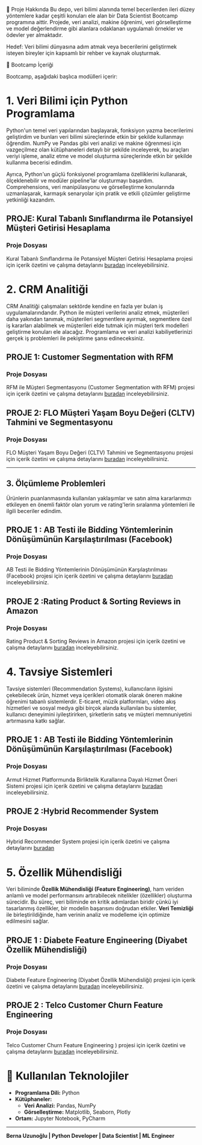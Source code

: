
📌 Proje Hakkında
Bu depo, veri bilimi alanında temel becerilerden ileri düzey yöntemlere kadar çeşitli konuları ele alan bir Data Scientist Bootcamp 
programına aittir. Projede, veri analizi, makine öğrenimi, veri görselleştirme ve model değerlendirme gibi alanlara odaklanan 
uygulamalı örnekler ve ödevler yer almaktadır.

Hedef: Veri bilimi dünyasına adım atmak veya becerilerini geliştirmek isteyen bireyler için kapsamlı bir rehber ve kaynak oluşturmak.

🎯 Bootcamp İçeriği

Bootcamp, aşağıdaki başlıca modülleri içerir:

# 1. Veri Bilimi için Python Programlama

Python'un temel veri yapılarından başlayarak, fonksiyon yazma becerilerimi geliştirdim ve bunları veri bilimi süreçlerinde etkin bir şekilde kullanmayı öğrendim. NumPy ve Pandas gibi veri analizi ve makine öğrenmesi için vazgeçilmez olan kütüphaneleri detaylı bir şekilde inceleyerek, bu araçları veriyi işleme, analiz etme ve model oluşturma süreçlerinde etkin bir şekilde kullanma becerisi edindim.

Ayrıca, Python'un güçlü fonksiyonel programlama özelliklerini kullanarak, ölçeklenebilir ve modüler pipeline'lar oluşturmayı başardım. Comprehensions, veri manipülasyonu ve görselleştirme konularında uzmanlaşarak, karmaşık senaryolar için pratik ve etkili çözümler geliştirme yetkinliği kazandım.

## PROJE: Kural Tabanlı Sınıflandırma ile Potansiyel Müşteri Getirisi Hesaplama

### Proje Dosyası
Kural Tabanlı Sınıflandırma ile Potansiyel Müşteri Getirisi Hesaplama projesi için içerik özetini ve çalışma detaylarını [buradan](https://github.com/BernaUzunoglu/Data_Scientist_and_AI/blob/main/DataScientisForPython/Readme_Turkish.md#proje-kural-tabanl%C4%B1-s%C4%B1n%C4%B1fland%C4%B1rma-ile-potansiyel-m%C3%BC%C5%9Fteri-getirisi-hesaplama) inceleyebilirsiniz.
	
# 2. CRM Analitiği 

CRM Analitiği çalışmaları sektörde kendine en fazla yer bulan iş uygulamalarındandır. Python ile müşteri verilerini analiz etmek, müşterileri daha yakından tanımak, müşterileri segmentlere ayırmak, segmentlere özel iş kararları alabilmek ve müşterileri elde tutmak için müşteri terk modelleri geliştirme konuları ele alacağız. Programlama ve veri analizi kabiliyetlerinizi gerçek iş problemleri ile pekiştirme şansı edineceksiniz.
	
## PROJE 1: Customer Segmentation with RFM

### Proje Dosyası
RFM ile Müşteri Segmentasyonu (Customer Segmentation with RFM) projesi için içerik özetini ve çalışma detaylarını [buradan](https://github.com/BernaUzunoglu/Data_Scientist_and_AI/blob/main/CRMAnalysis/Readme_Turkish.md#project-1-rfm-ile-m%C3%BC%C5%9Fteri-segmentasyonu-customer-segmentation-with-rfm) inceleyebilirsiniz.

## PROJE 2: FLO Müşteri Yaşam Boyu Değeri (CLTV) Tahmini ve Segmentasyonu

### Proje Dosyası
FLO Müşteri Yaşam Boyu Değeri (CLTV) Tahmini ve Segmentasyonu projesi için içerik özetini ve çalışma detaylarını [buradan](https://github.com/BernaUzunoglu/Data_Scientist_and_AI/blob/main/CRMAnalysis/Readme_Turkish.md#project-2-flo-m%C3%BC%C5%9Fteri-ya%C5%9Fam-boyu-de%C4%9Feri-cltv-tahmini-ve-segmentasyonu) inceleyebilirsiniz.

---
		
## 3. Ölçümleme Problemleri

Ürünlerin puanlanmasında kullanılan yaklaşımlar ve satın alma kararlarımızı etkileyen en önemli faktör olan yorum ve rating'lerin sıralanma yöntemleri ile ilgili beceriler edindim.   	
	
## PROJE 1 : AB Testi ile Bidding Yöntemlerinin Dönüşümünün Karşılaştırılması (Facebook)

### Proje Dosyası
AB Testi ile Bidding Yöntemlerinin Dönüşümünün Karşılaştırılması (Facebook) projesi için içerik özetini ve çalışma detaylarını [buradan](https://github.com/BernaUzunoglu/Data_Scientist_and_AI/blob/main/Measurement_Problems/Readme_Turkish.md#proje-1--ab-testi-ile-bidding-y%C3%B6ntemlerinin-d%C3%B6n%C3%BC%C5%9F%C3%BCm%C3%BCn%C3%BCn-kar%C5%9F%C4%B1la%C5%9Ft%C4%B1r%C4%B1lmas%C4%B1-facebook) inceleyebilirsiniz.

## PROJE 2 :Rating Product & Sorting Reviews in Amazon

### Proje Dosyası
Rating Product & Sorting Reviews in Amazon projesi için içerik özetini ve çalışma detaylarını [buradan](https://github.com/BernaUzunoglu/Data_Scientist_and_AI/blob/main/Measurement_Problems/Readme_Turkish.md#proje-2-rating-product--sorting-reviews-in-amazon) inceleyebilirsiniz.


# 4. Tavsiye Sistemleri 

Tavsiye sistemleri (Recommendation Systems), kullanıcıların ilgisini çekebilecek ürün, hizmet veya içerikleri otomatik olarak öneren makine öğrenimi tabanlı sistemlerdir. E-ticaret, müzik platformları, video akış hizmetleri ve sosyal medya gibi birçok alanda kullanılan bu sistemler, kullanıcı deneyimini iyileştirirken, şirketlerin satış ve müşteri memnuniyetini artırmasına katkı sağlar.

## PROJE 1 : AB Testi ile Bidding Yöntemlerinin Dönüşümünün Karşılaştırılması (Facebook)

### Proje Dosyası
Armut Hizmet Platformunda Birliktelik Kurallarına Dayalı Hizmet Öneri Sistemi projesi için içerik özetini ve çalışma detaylarını [buradan](https://github.com/BernaUzunoglu/Data_Scientist_and_AI/blob/main/Recommendation_Systems/Readme_Turkish.md#proje-1--armut-hizmet-platformunda-birliktelik-kurallar%C4%B1na-dayal%C4%B1-hizmet-%C3%B6neri-sistemi) inceleyebilirsiniz.

## PROJE 2 :Hybrid Recommender System

### Proje Dosyası
Hybrid Recommender System projesi için içerik özetini ve çalışma detaylarını [buradan](https://github.com/BernaUzunoglu/Data_Scientist_and_AI/blob/main/Recommendation_Systems/Readme_Turkish.md#proje-2--hybrid-recommender-system)

# 5. Özellik Mühendisliği

Veri biliminde **Özellik Mühendisliği (Feature Engineering)**, ham veriden anlamlı ve model performansını artırabilecek nitelikler (özellikler) oluşturma sürecidir. Bu süreç, veri biliminde en kritik adımlardan biridir çünkü iyi tasarlanmış özellikler, bir modelin başarısını doğrudan etkiler. **Veri Temizliği** ile birleştirildiğinde, ham verinin analiz ve modelleme için optimize edilmesini sağlar.


## PROJE 1 : Diabete Feature Engineering (Diyabet Özellik Mühendisliği)

### Proje Dosyası
Diabete Feature Engineering (Diyabet Özellik Mühendisliği) projesi için içerik özetini ve çalışma detaylarını [buradan](https://github.com/BernaUzunoglu/Data_Scientist_and_AI/blob/main/Feature_engineering/Readme_Turkish.md#proje-1--diabete-feature-engineering-diyabet-%C3%B6zellik-m%C3%BChendisli%C4%9Fi-) inceleyebilirsiniz.


## PROJE 2 : Telco Customer Churn Feature Engineering 

### Proje Dosyası
Telco Customer Churn Feature Engineering ) projesi için içerik özetini ve çalışma detaylarını [buradan](https://github.com/BernaUzunoglu/Data_Scientist_and_AI/blob/main/Feature_engineering/Readme_Turkish.md#proje-2--telco-customer-churn-feature-engineering-) inceleyebilirsiniz.


# 🔧 Kullanılan Teknolojiler
- **Programlama Dili:** Python  
- **Kütüphaneler:**  
	- **Veri Analizi:** Pandas, NumPy  
	- **Görselleştirme:** Matplotlib, Seaborn, Plotly  
- **Ortam:** Jupyter Notebook, PyCharm  

---
**Berna Uzunoğlu | Python Developer | Data Scientist | ML Engineer**